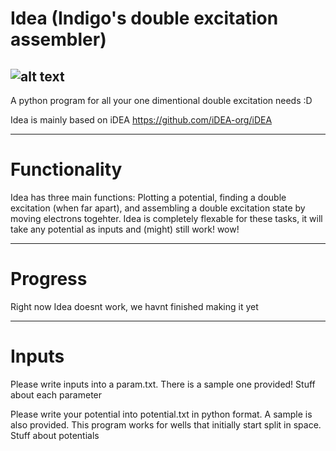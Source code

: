 # Idea (Indigo's double excitation assembler)
![alt text](https://frogchairminecraft.co.uk/w/images/6/65/Idea_logo.png)
----------------------------
A python program for all your one dimentional double excitation needs :D

Idea is mainly based on iDEA https://github.com/iDEA-org/iDEA

----------------------------
<h1>Functionality</h1>
Idea has three main functions: Plotting a potential, finding a double excitation (when far apart), and assembling a double excitation state by moving electrons togehter.
Idea is completely flexable for these tasks, it will take any potential as inputs and (might) still work! wow!

----------------------------
<h1>Progress</h1>
Right now Idea doesnt work, we havnt finished making it yet



----------------------------
<h1>Inputs</h1>
Please write inputs into a param.txt. There is a sample one provided! 
Stuff about each parameter

Please write your potential into potential.txt in python format. A sample is also provided.
This program works for wells that initially start split in space.
Stuff about potentials
